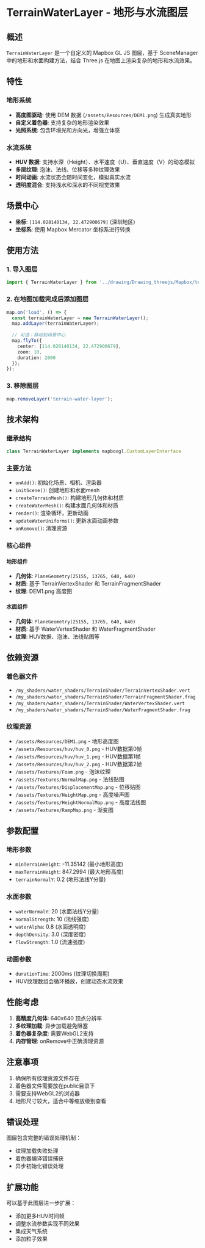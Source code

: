 # TerrainWaterLayer - 地形与水流图层

## 概述

`TerrainWaterLayer` 是一个自定义的 Mapbox GL JS 图层，基于 SceneManager 中的地形和水面构建方法，结合 Three.js 在地图上渲染复杂的地形和水流效果。

## 特性

### 地形系统
- **高度图驱动**: 使用 DEM 数据 (`/assets/Resources/DEM1.png`) 生成真实地形
- **自定义着色器**: 支持复杂的地形渲染效果
- **光照系统**: 包含环境光和方向光，增强立体感

### 水流系统
- **HUV 数据**: 支持水深（Height）、水平速度（U）、垂直速度（V）的动态模拟
- **多层纹理**: 泡沫、法线、位移等多种纹理效果
- **时间动画**: 水流状态会随时间变化，模拟真实水流
- **透明度混合**: 支持浅水和深水的不同视觉效果

## 场景中心

- **坐标**: `[114.028140134, 22.472900679]` (深圳地区)
- **坐标系**: 使用 Mapbox Mercator 坐标系进行转换

## 使用方法

### 1. 导入图层
```typescript
import { TerrainWaterLayer } from '../drawing/Drawing_threejs/Mapbox/terrain_water_layer';
```

### 2. 在地图加载完成后添加图层
```typescript
map.on('load', () => {
  const terrainWaterLayer = new TerrainWaterLayer();
  map.addLayer(terrainWaterLayer);
  
  // 可选：移动到场景中心
  map.flyTo({
    center: [114.028140134, 22.472900679],
    zoom: 10,
    duration: 2000
  });
});
```

### 3. 移除图层
```typescript
map.removeLayer('terrain-water-layer');
```

## 技术架构

### 继承结构
```typescript
class TerrainWaterLayer implements mapboxgl.CustomLayerInterface
```

### 主要方法
- `onAdd()`: 初始化场景、相机、渲染器
- `initScene()`: 创建地形和水面mesh
- `createTerrainMesh()`: 构建地形几何体和材质
- `createWaterMesh()`: 构建水面几何体和材质
- `render()`: 渲染循环，更新动画
- `updateWaterUniforms()`: 更新水面动画参数
- `onRemove()`: 清理资源

### 核心组件

#### 地形组件
- **几何体**: `PlaneGeometry(25155, 13765, 640, 640)`
- **材质**: 基于 TerrainVertexShader 和 TerrainFragmentShader
- **纹理**: DEM1.png 高度图

#### 水面组件
- **几何体**: `PlaneGeometry(25155, 13765, 640, 640)`
- **材质**: 基于 WaterVertexShader 和 WaterFragmentShader
- **纹理**: HUV数据、泡沫、法线贴图等

## 依赖资源

### 着色器文件
- `/my_shaders/water_shaders/TerrainShader/TerrainVertexShader.vert`
- `/my_shaders/water_shaders/TerrainShader/TerrainFragmentShader.frag`
- `/my_shaders/water_shaders/TerrainShader/WaterVertexShader.vert`
- `/my_shaders/water_shaders/TerrainShader/WaterFragmentShader.frag`

### 纹理资源
- `/assets/Resources/DEM1.png` - 地形高度图
- `/assets/Resources/huv/huv_0.png` - HUV数据第0帧
- `/assets/Resources/huv/huv_1.png` - HUV数据第1帧
- `/assets/Resources/huv/huv_2.png` - HUV数据第2帧
- `/assets/Textures/Foam.png` - 泡沫纹理
- `/assets/Textures/NormalMap.png` - 法线贴图
- `/assets/Textures/DisplacementMap.png` - 位移贴图
- `/assets/Textures/HeightMap.png` - 高度噪声图
- `/assets/Textures/HeightNormalMap.png` - 高度法线图
- `/assets/Textures/RampMap.png` - 渐变图

## 参数配置

### 地形参数
- `minTerrainHeight`: -11.35142 (最小地形高度)
- `maxTerrainHeight`: 847.2994 (最大地形高度)
- `terrainNormalY`: 0.2 (地形法线Y分量)

### 水面参数
- `waterNormalY`: 20 (水面法线Y分量)
- `normalStrength`: 10 (法线强度)
- `waterAlpha`: 0.8 (水面透明度)
- `depthDensity`: 3.0 (深度密度)
- `flowStrength`: 1.0 (流速强度)

### 动画参数
- `durationTime`: 2000ms (纹理切换周期)
- HUV纹理数组会循环播放，创建动态水流效果

## 性能考虑

1. **高精度几何体**: 640x640 顶点分辨率
2. **多纹理加载**: 异步加载避免阻塞
3. **着色器复杂度**: 需要WebGL2支持
4. **内存管理**: onRemove中正确清理资源

## 注意事项

1. 确保所有纹理资源文件存在
2. 着色器文件需要放在public目录下
3. 需要支持WebGL2的浏览器
4. 地形尺寸较大，适合中等缩放级别查看

## 错误处理

图层包含完整的错误处理机制：
- 纹理加载失败处理
- 着色器编译错误捕获
- 异步初始化错误处理

## 扩展功能

可以基于此图层进一步扩展：
- 添加更多HUV时间帧
- 调整水流参数实现不同效果
- 集成天气系统
- 添加粒子效果
